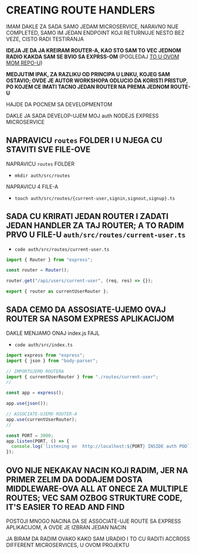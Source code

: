 # CREATING ROUTE HANDLERS

IMAM DAKLE ZA SADA SAMO JEDAM MICROSERVICE, NARAVNO NIJE COMPLETED, SAMO IM JEDAN ENDPOINT KOJI RETURNUJE NESTO BEZ VEZE, CISTO RADI TESTIRANJA

**IDEJA JE DA JA KREIRAM ROUTER-A, KAO STO SAM TO VEC JEDNOM RADIO KAKDA SAM SE BVIO SA EXPRSS-OM** (POGLEDAJ [TO U OVOM MOM REPO-U](https://github.com/Rade58/authentication))

**MEDJUTIM IPAK, ZA RAZLIKU OD PRINCIPA U LINKU, KOJEG SAM OSTAVIO; OVDE JE AUTOR WORKSHOPA ODLUCIO DA KORISTI PRISTUP, PO KOJEM CE IMATI TACNO JEDAN ROUTER NA PREMA JEDNOM ROUTE-U**

HAJDE DA POCNEM SA DEVELOPMENTOM

DAKLE JA SADA DEVELOP-UJEM MOJ auth NODEJS EXPRESS MICROSERVICE

## NAPRAVICU `routes` FOLDER I U NJEGA CU STAVITI SVE FILE-OVE

NAPRAVICU `routes` FOLDER

- `mkdir auth/src/routes`

NAPRAVICU 4 FILE-A

- `touch auth/src/routes/{current-user,signin,signout,signup}.ts`

## SADA CU KRIRATI JEDAN ROUTER I ZADATI JEDAN HANDLER ZA TAJ ROUTER; A TO RADIM PRVO U FILE-U `auth/src/routes/current-user.ts`

- `code auth/src/routes/current-user.ts`

```ts
import { Router } from "express";

const router = Router();

router.get("/api/users/current-user", (req, res) => {});

export { router as currentUserRouter };

```

## SADA CEMO DA ASSOSIATE-UJEMO OVAJ ROUTER SA NASOM EXPRESS APLIKACIJOM

DAKLE MENJAMO ONAJ index.js FAJL

- `code auth/src/index.ts`

```ts
import express from "express";
import { json } from "body-parser";

// IMPORTUJEMO ROUTERA
import { currentUserRouter } from "./routes/current-user";
//

const app = express();

app.use(json());

// ASSOCIATE-UJEMO ROUTER-A
app.use(currentUserRouter);
//

const PORT = 3000;
app.listen(PORT, () => {
  console.log(`listening on  http://localhost:${PORT} INSIDE auth POD`);
});

```

## OVO NIJE NEKAKAV NACIN KOJI RADIM, JER NA PRIMER ZELIM DA DODAJEM DOSTA MIDDLEWARE-OVA ALL AT ONECE ZA MULTIPLE ROUTES; VEC SAM OZBOG STRUKTURE CODE, IT'S EASIER TO READ AND FIND

POSTOJI MNOGO NACINA DA SE ASSOCIATE-UJE ROUTE SA EXPRESS APLIKACIJOM, A OVDE JE IZBRAN JEDAN NACIN

JA BIRAM DA RADIM OVAKO KAKO SAM URADIO I TO CU RADITI ACCROSS DIFFERENT MICROSERVICES, U OVOM PROJEKTU
